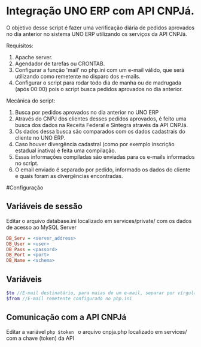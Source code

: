 # Integração UNO ERP com API CNPJá.

O objetivo desse script é fazer uma verificação diária de pedidos aprovados no dia anterior no sistema UNO ERP utilizando os serviços da API CNPJá.

Requisitos:
1. Apache server.
2. Agendador de tarefas ou CRONTAB.
3. Configurar a função 'mail' no php.ini com um e-mail válido, que será utilizando como remetente no disparo dos e-mails.
4. Configurar o script para rodar todo dia de manha ou de madrugada (após 00:00) pois o script busca pedidos aprovados no dia anterior.

Mecânica do script:

1. Busca por pedidos aprovados no dia anterior no UNO ERP
2. Através do CNPJ dos clientes desses pedidos aprovados, é feito uma busca dos dados na Receita Federal e Sintegra através da API CNPJá.
3. Os dados dessa busca são comparados com os dados cadastrais do cliente no UNO ERP.
4. Caso houver divergência cadastral (como por exemplo inscrição estadual inativa) é feita uma compilação.
5. Essas informações compiladas são enviadas para os e-mails informados no script.
6. O email enviado é separado por pedido, informado os dados do cliente e quais foram as divergências encontradas.


#Configuração

## Variáveis de sessão

Editar o arquivo database.ini localizado em services/private/ com os dados de acesso ao MySQL Server

```ini
DB_Serv = <server_address>
DB_User = <user>
DB_Pass = <passord>
DB_Port = <port>
DB_Name = <schema>
```

## Variáveis

```php
$to //E-mail destinatário, para maias de um e-mail, separar por vírgula
$from //E-mail remetente configurado no php.ini
```

## Comunicação com a API CNPJá

Editar a variável ```php $token ``` o arquivo cnpja.php localizado em services/ com a chave (token) da API



